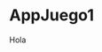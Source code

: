 # AppJuego1

<!DOCTYPE html>
<html>
    <head>
	<meta charset="utf-8">
	<title>Prueba 1 de GitHub</title>
	<p>Hola</p>
    </head>
</html>